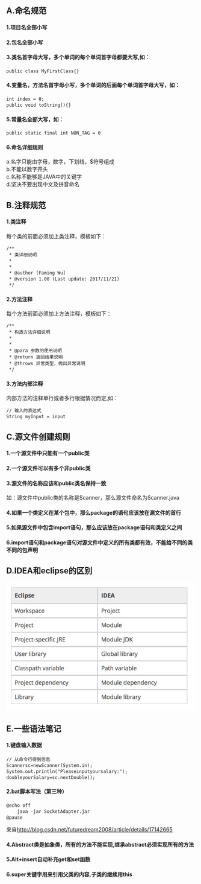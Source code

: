 ## A.命名规范
#### 1.项目名全部小写  
#### 2.包名全部小写  
#### 3.类名首字母大写，多个单词的每个单词首字母都要大写,如：  
```
public class MyFirstClass{}
```  
#### 4.变量名，方法名首字母小写，多个单词的后面每个单词首字母大写，如：  
 ```
int index = 0;  
public void toString(){}  
```
#### 5.常量名全部大写，如：  
```
public static final int NON_TAG = 0
```
#### 6.命名详细规则  
a.名字只能由字母，数字，下划线，$符号组成  
b.不能以数字开头  
c.名称不能够是JAVA中的关键字  
d.坚决不要出现中文及拼音命名  

## B.注释规范
#### 1.类注释  
每个类的前面必须加上类注释，模板如下：  
```
/**  
 * 类详细说明  
 *  
 *  
 * @author [Faming Wu]  
 * @version 1.00 (Last update: 2017/11/21)  
 */
 ```
#### 2.方法注释
每个方法前面必须加上方法注释，模板如下：  
```
/**  
 * 构造方法详细说明  
 *  
 *  
 * @para 参数的使用说明  
 * @return 返回结果说明  
 * @throws 异常类型，抛出异常说明  
 */
```
#### 3.方法内部注释
内部方法的注释单行或者多行根据情况而定,如：  
```
// 输入的表达式  
String myInput = input  
```

## C.源文件创建规则
#### 1.一个源文件中只能有一个public类
#### 2.一个源文件可以有多个非public类
#### 3.源文件的名称应该和public类名保持一致
如：源文件中public类的名称是Scanner，那么源文件命名为Scanner.java
#### 4.如果一个类定义在某个包中，那么package的语句应该放在源文件的首行
#### 5.如果源文件中包含import语句，那么应该放在package语句和类定义之间
#### 6.import语句和package语句对源文件中定义的所有类都有效，不能给不同的类不同的包声明

## D.IDEA和eclipse的区别
![difference](https://github.com/laofa/Java-note/blob/master/IDEAandECLIPSE.png)

## E.一些语法笔记
#### 1.键盘输入数据
```
// 从命令行得到信息
Scannersc=newScanner(System.in);  
System.out.println("Pleaseinputyoursalary:");  
doubleyourSalary=sc.nextDouble();  
````
#### 2.bat脚本写法（第三种）
```
@echo off  
    java -jar SocketAdapter.jar  
@pause  
```
来自<http://blog.csdn.net/futuredream2008/article/details/17142665> 
#### 4.Abstract类是抽象类，所有的方法不能实现,继承abstract必须实现所有的方法
#### 5.Alt+insert自动补充get和set函数
#### 6.super关键字用来引用父类的内容,子类的继续用this

